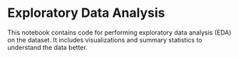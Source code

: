 # Exploratory Data Analysis

This notebook contains code for performing exploratory data analysis (EDA) on the dataset. It includes visualizations and summary statistics to understand the data better.


```python

```
